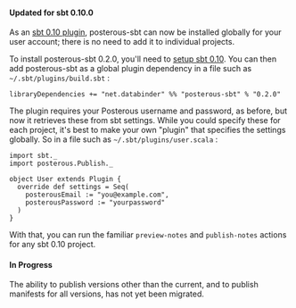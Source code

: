 #### Updated for sbt 0.10.0

As an [sbt 0.10 plugin][plugins], posterous-sbt can now be installed
globally for your user account; there is no need to add it to
individual projects.

To install posterous-sbt 0.2.0, you'll need to
[setup sbt 0.10][sbt]. You can then add posterous-sbt as a global
plugin dependency in a file such as `~/.sbt/plugins/build.sbt` :

    libraryDependencies += "net.databinder" %% "posterous-sbt" % "0.2.0"

[plugins]: https://github.com/harrah/xsbt/wiki/Plugins
[sbt]: https://github.com/harrah/xsbt/wiki/Setup

The plugin requires your Posterous username and password, as before,
but now it retrieves these from sbt settings. While you could specify
these for each project, it's best to make your own "plugin" that
specifies the settings globally. So in a file such as
`~/.sbt/plugins/user.scala` :

    import sbt._
    import posterous.Publish._

    object User extends Plugin {
      override def settings = Seq(
        posterousEmail := "you@example.com",
        posterousPassword := "yourpassword"
      )
    }

With that, you can run the familiar `preview-notes` and
`publish-notes` actions for any sbt 0.10 project.

#### In Progress

The ability to publish versions other than the current, and to publish
manifests for all versions, has not yet been migrated.
